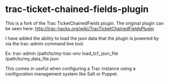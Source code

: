 trac-ticket-chained-fields-plugin
=================================

This is a fork of the Trac TicketChainedFields plugin. The original plugin can be seen here: http://trac-hacks.org/wiki/TracTicketChainedFieldsPlugin

I have added the ability to load the json data that the plugin is powered by via the trac-admin command line tool.

Ex: trac-admin /path/to/my-trac-env load_tcf_json_file /path/to/my_data_file.json

This comes in useful when configuring a Trac instance using a configuration management system like Salt or Puppet.
